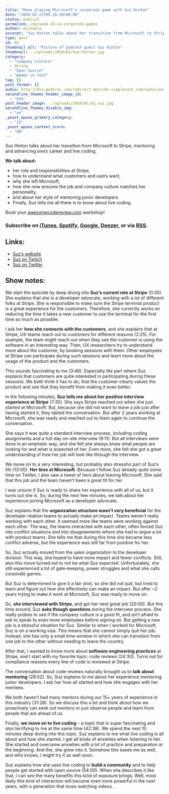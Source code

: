 ```yaml
---
title: "Done playing Microsoft's corporate game with Suz Hinton"
date: "2020-01-21T05:16:50+00:00"
status: publish
permalink: /episode-10-no-corporate-games
author: michaela
excerpt: "Suz Hinton talks about her transition from Microsoft to Stripe, mentoring and advancing one’s career and live coding."
type: post
id: 82
thumbnail_alt: "Picture of podcast guest Suz Hinton"
thumbnail: ../uploads/2020/01/Suz-Hinton.jpg
category:
  - "Company Culture"
  - Hiring
  - "Open Source"
  - "Women in Tech"
tag: []
post_format: []
audio: http://dts.podtrac.com/redirect.mp3/cdn.simplecast.com/audio/aaca90/aaca909a-e34f-49ae-a86f-f59e4fa807f0/1d6ddbfd-1a55-4b28-af1f-0db0c92f164c/suz-complete_tc.mp3
secondline_themes_header_image_id:
  - "926"
post_header_image: ../uploads/2020/01/bg_suz.jpg
secondline_themes_disable_img:
  - "on"
_yoast_wpseo_primary_category:
  - "15"
_yoast_wpseo_content_score:
  - "90"
---
```


Suz Hinton talks about her transition from Microsoft to Stripe, mentoring and advancing one’s career and live coding.

**We talk about:**

- her role and responsibilities at Stripe,
- how to understand what customers and users want,
- why she left Microsoft,
- how she now ensures the job and company culture matches her personality,
- and about her style of mentoring junior developers.
- Finally, Suz tells me all there is to know about live coding.

<div class="sponsorship">
Book your <a href="https://www.michaelagreiler.com/workshops">awesomecodereview.com</a> workshop!
</div>

### Subscribe on [iTunes](https://podcasts.apple.com/at/podcast/software-engineering-unlocked/id1477527378?l=en), [Spotify](https://open.spotify.com/show/2wz1OneBIDXpbBYeuyIsJL?si=2I0R0HuaTLK6RT0f7lDIFg), [Google](https://www.google.com/podcasts?feed=aHR0cHM6Ly9mZWVkcy5zaW1wbGVjYXN0LmNvbS9LMV9tdjBDSg%3D%3D), [Deezer](https://www.deezer.com/show/465682), or via [RSS](https://www.software-engineering-unlocked.com/subscribe/).

## **Links:**

- [Suz’s website](https://noopkat.com/projects/)
- [Suz on Twitch](https://www.twitch.tv/noopkat)
- [Suz on Twitter](https://twitter.com/noopkat)

## **Show notes:**

We start the episode by deep diving into **Suz’s current role at Stripe** (0:35). She explains that she is a developer advocate, working with a lot of different folks at Stripe. She is responsible to make sure the Stripe terminal product is a great experience for the customers. Therefore, she currently works on reducing the time it takes a new customer to use the terminal for the first time as much as possible.

I ask her **how she connects with the customers**, and she explains that at Stripe, UX teams reach out to customers for different reasons (2:25). For example, the team might reach out when they see the customer is using the software in an interesting way. Then, UX researchers try to understand more about the customer, by booking sessions with them. Other employees at Stripe can participate during such sessions and learn more about the usage of the product and the customers.

This sounds fascinating to me (3:46). Especially the part where Suz explains that customers are quite interested in participating during these sessions. We both think it has to do, that the customer clearly values the product and see that they benefit from making it even better.

In the following minutes, **Suz tells me about her positive interview experience at Stripe** (7:35). She says Stripe reached out when she just started at Microsoft. But, because she did not want to leave a job just after having started it, they tabled the conversation. But after 2 years working at Microsoft, she was ready and reached out to them again to continue the conversation.

She says it was quite a standard interview process, including coding assignments and a full-day on-site interview (9:11). But all interviews were done in an emphatic way, and she felt she always knew what people are looking for and what is expected of her. Even more, she felt she got a great understanding of how her job will look like through the interview.

We move on to a very interesting, but probably also stressful part of Suz’s life (13:00). **Her time at Microsoft**. Because I follow Suz already quite some time on Twitter, I also saw a tweet of hers about leaving Microsoft. She said that this job and the team haven’t been a great fit for her.

I was unsure if Suz is ready to share her experience with all of us, but it turns out she is. So, during the next few minutes, we talk about her experience joining Microsoft as a developer advocate.

Suz explains that the **organization structure wasn’t very beneficial** for the developer relation teams to actually make an impact. Teams weren’t really working with each other. It seemed more like teams were working against each other. The way, the teams interacted with each other, often forced Suz into conflict situations and into disagreements where she had to argue a lot with product teams. She tells me that during this time she became less conflict adverse, but the experience was still far from positive for her.

So, Suz actually moved from the sales organization to the developer division. This way, she hoped to have more impact and fewer conflicts. Still, also this move turned out to not be what Suz expected. Unfortunately, she still experienced a lot of gate-keeping, power struggles and what she calls corporate games.

But Suz is determined to give it a fair shot, so she did not quit, but tried to learn and figure out how she effectively can make an impact. But after ~2 years trying to make it work at Microsoft, Suz was ready to move on.

So, **she interviewed with Stripe**, and got her next great job (20:00). But this time around, Suz **asks though questions** during the interview process. She really probes to see if the company culture is a good fit, and isn’t afraid to ask to speak to even more employees before signing on. But getting a new job is a stressful situation for Suz. Similar to when I worked for Microsoft, Suz is on a working visa. This means that she cannot simply quit her job. Instead, she has only a small time window in which she can transition from one job to the other without needing to leave the country.

After that, I wanted to know more about **software engineering practices** at Stripe, and I start with my favorite topic: code reviews (24:30). Turns out for compliance reasons every line of code is reviewed at Stripe.

The conversation about code reviews naturally brought us to **talk about mentoring** (28:02). So, Suz explains to me about her experience mentoring junior developers. I ask her how all started and how she engages with her mentees.

We both haven’t had many mentors during our 15+ years of experience in this industry (31:28). So we discuss this a bit and think about how we proactively can seek out mentors or just observe people and learn from people that are ahead of us.

Finally, **we move on to live coding** – a topic that is super fascinating and also terrifying to me at the same time (42:38). We spend the next 10 minutes deep diving into this topic. Suz explains to me what live coding is all about and how she started. I get all kinds of anxieties when listening to her. She started and overcame anxieties with a lot of practice and preparation at the beginning. And the, she grew into it. Somehow this eases me as well, and who knows, I might try it as well soon.

Suz explains how she uses live coding to **build a community** and to help people get started with open source (54:00). When she describes it like that, I can see the many benefits this kind of exposure brings. Well, most likely this kind of interaction will become even more powerful in the next years, with a generation that loves watching videos.
